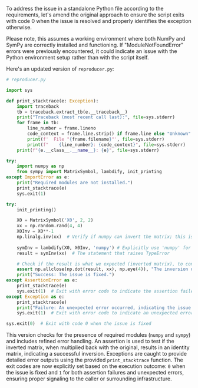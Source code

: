 To address the issue in a standalone Python file according to the requirements, let's amend the original approach to ensure the script exits with code 0 when the issue is resolved and properly identifies the exception otherwise.

Please note, this assumes a working environment where both NumPy and SymPy are correctly installed and functioning. If "ModuleNotFoundError" errors were previously encountered, it could indicate an issue with the Python environment setup rather than with the script itself.

Here's an updated version of `reproducer.py`:

```python
# reproducer.py

import sys

def print_stacktrace(e: Exception):
    import traceback
    tb = traceback.extract_tb(e.__traceback__)
    print("Traceback (most recent call last):", file=sys.stderr)
    for frame in tb:
        line_number = frame.lineno
        code_context = frame.line.strip() if frame.line else "Unknown"
        print(f'  File "{frame.filename}"', file=sys.stderr)
        print(f"    {line_number}: {code_context}", file=sys.stderr)
    print(f"{e.__class__.__name__}: {e}", file=sys.stderr)

try:
    import numpy as np
    from sympy import MatrixSymbol, lambdify, init_printing
except ImportError as e:
    print("Required modules are not installed.")
    print_stacktrace(e)
    sys.exit(1)

try:
    init_printing()

    X0 = MatrixSymbol('X0', 2, 2)
    xx = np.random.rand(4, 4)
    X0Inv = X0**-1
    np.linalg.inv(xx)  # Verify if numpy can invert the matrix; this is expected to work
    
    symInv = lambdify(X0, X0Inv, 'numpy') # Explicitly use 'numpy' for lambdify to avoid confusion
    result = symInv(xx)  # The statement that raises TypeError

    # Check if the result is what we expected (inverted matrix), to confirm no errors
    assert np.allclose(np.dot(result, xx), np.eye(4)), "The inversion did not produce the expected result."
    print("Success: The issue is fixed.")
except AssertionError as e:
    print_stacktrace(e)
    sys.exit(1)  # Exit with error code to indicate the assertion failed
except Exception as e:
    print_stacktrace(e)
    print("Failure: An unexpected error occurred, indicating the issue is not resolved.")
    sys.exit(1)  # Exit with error code to indicate an unexpected error

sys.exit(0)  # Exit with code 0 when the issue is fixed
```

This version checks for the presence of required modules (`numpy` and `sympy`) and includes refined error handling. An assertion is used to test if the inverted matrix, when multiplied back with the original, results in an identity matrix, indicating a successful inversion. Exceptions are caught to provide detailed error outputs using the provided `print_stacktrace` function. The exit codes are now explicitly set based on the execution outcome: `0` when the issue is fixed and `1` for both assertion failures and unexpected errors, ensuring proper signaling to the caller or surrounding infrastructure.